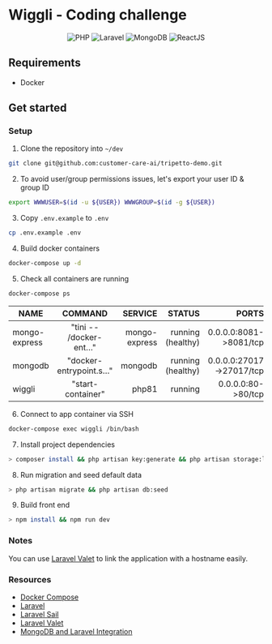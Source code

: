 # Wiggli - Coding challenge
<p align="center">
<img alt="PHP" src="https://img.shields.io/badge/php-%23777BB4.svg?&style=for-the-badge&logo=php&logoColor=white"/> <img alt="Laravel" src="https://img.shields.io/badge/laravel%20-%23FF2D20.svg?&style=for-the-badge&logo=laravel&logoColor=white"/> <img alt="MongoDB" src="https://img.shields.io/badge/MongoDB-%234ea94b.svg?style=for-the-badge&logo=mongodb&logoColor=white"/> <img alt="ReactJS" src="https://img.shields.io/badge/-ReactJs-61DAFB?logo=react&logoColor=white&style=for-the-badge"/>
</p>

## Requirements

- Docker


## Get started

### Setup

1. Clone the repository into `~/dev`

```bash
git clone git@github.com:customer-care-ai/tripetto-demo.git
```

2. To avoid user/group permissions issues, let's export your user ID & group ID

```bash
export WWWUSER=$(id -u ${USER}) WWWGROUP=$(id -g ${USER})
```

3. Copy `.env.example` to `.env`

```bash
cp .env.example .env
```

4. Build docker containers

```bash
docker-compose up -d
```

5. Check all containers are running

```bash
docker-compose ps
```

| NAME          |        COMMAND         |       SERVICE |            STATUS |                                          PORTS |
|---------------|:----------------------:|--------------:|------------------:|-----------------------------------------------:|
| mongo-express | "tini -- /docker-ent…" | mongo-express | running (healthy) |                         0.0.0.0:8081->8081/tcp |
| mongodb       | "docker-entrypoint.s…" |       mongodb | running (healthy) |                       0.0.0.0:27017->27017/tcp |
| wiggli   |   "start-container"    |         php81 |           running |                             0.0.0.0:80->80/tcp |

6. Connect to app container via SSH

```bash
docker-compose exec wiggli /bin/bash
```

7. Install project dependencies

```bash
> composer install && php artisan key:generate && php artisan storage:link
```

8. Run migration and seed default data

```bash
> php artisan migrate && php artisan db:seed
```

9. Build front end

```bash
> npm install && npm run dev
```

### Notes

You can use [Laravel Valet](https://laravel.com/docs/9.x/valet) to link the application with a hostname easily.

### Resources

- [Docker Compose](https://docs.docker.com/compose/install)
- [Laravel](https://laravel.com/docs/9.x)
- [Laravel Sail](https://laravel.com/docs/9.x/sail)
- [Laravel Valet](https://laravel.com/docs/9.x/valet)
- [MongoDB and Laravel Integration](https://www.mongodb.com/compatibility/mongodb-laravel-intergration)